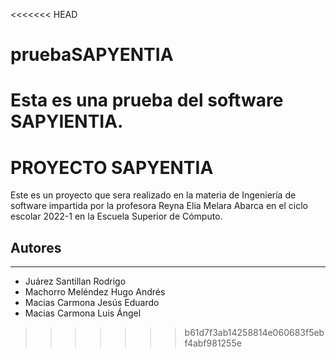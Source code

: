 <<<<<<< HEAD
# pruebaSAPYENTIA
Esta es una prueba del software SAPYIENTIA.
=======
# PROYECTO SAPYENTIA

Este es un proyecto que sera realizado en la materia de Ingeniería de software impartida por la profesora Reyna Elia Melara Abarca en el ciclo escolar 2022-1 en la Escuela Superior de Cómputo.

## Autores
---
- Juárez Santillan Rodrigo
- Machorro Meléndez Hugo Andrés
- Macias Carmona Jesús Eduardo
- Macias Carmona Luis Ángel

>>>>>>> b61d7f3ab14258814e060683f5ebf4abf981255e
